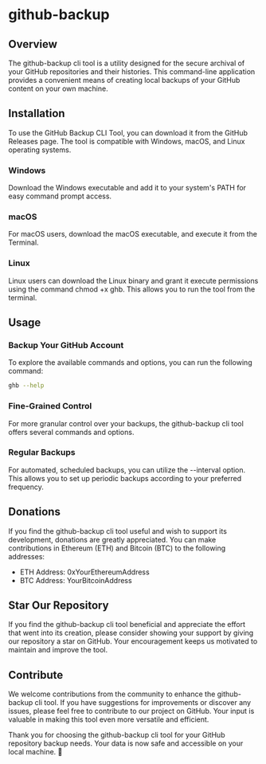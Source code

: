 # github-backup

## Overview
The github-backup cli tool is a utility designed for the secure archival of your GitHub repositories and their histories. This command-line application provides a convenient means of creating local backups of your GitHub content on your own machine.

## Installation
To use the GitHub Backup CLI Tool, you can download it from the GitHub Releases page. The tool is compatible with Windows, macOS, and Linux operating systems.

### Windows
Download the Windows executable and add it to your system's PATH for easy command prompt access.

### macOS
For macOS users, download the macOS executable, and execute it from the Terminal.

### Linux
Linux users can download the Linux binary and grant it execute permissions using the command chmod +x ghb. This allows you to run the tool from the terminal.

## Usage

### Backup Your GitHub Account
To explore the available commands and options, you can run the following command:
```bash
ghb --help
```

### Fine-Grained Control
For more granular control over your backups, the github-backup cli tool offers several commands and options.

### Regular Backups
For automated, scheduled backups, you can utilize the --interval option. This allows you to set up periodic backups according to your preferred frequency.

## Donations
If you find the github-backup cli tool useful and wish to support its development, donations are greatly appreciated. You can make contributions in Ethereum (ETH) and Bitcoin (BTC) to the following addresses:

* ETH Address: 0xYourEthereumAddress
* BTC Address: YourBitcoinAddress

## Star Our Repository
If you find the github-backup cli tool beneficial and appreciate the effort that went into its creation, please consider showing your support by giving our repository a star on GitHub. Your encouragement keeps us motivated to maintain and improve the tool.

## Contribute
We welcome contributions from the community to enhance the github-backup cli tool. If you have suggestions for improvements or discover any issues, please feel free to contribute to our project on GitHub. Your input is valuable in making this tool even more versatile and efficient.

Thank you for choosing the github-backup cli tool for your GitHub repository backup needs. Your data is now safe and accessible on your local machine. 🚀

